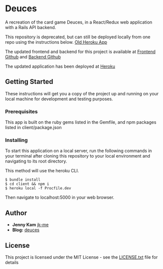 # Deuces

A recreation of the card game Deuces, in a React/Redux web application with a Rails API backend.

This repository is deprecated, but can still be deployed locally from one repo using the instructions below. [Old Heroku App](https://deuces-card-game-old.herokuapp.com/)

The updated frontend and backend for this project is available at [Frontend Github](https://github.com/jk-me/deuces-front) and [Backend Github](https://github.com/jk-me/deuces-back)

The updated application has been deployed at [Heroku](https://deuces-card-game.herokuapp.com/)

## Getting Started

These instructions will get you a copy of the project up and running on your local machine for development and testing purposes.

### Prerequisites

This app is built on the ruby gems listed in the Gemfile, and npm packages listed in client/package.json

### Installing

To start this application on a local server, run the following commands in your terminal after cloning this repository to your local environment and navigating to its root directory.

This method will use the heroku CLI.

```
$ bundle install
$ cd client && npm i
$ heroku local -f Procfile.dev
```

Then navigate to localhost:5000 in your web browser.

## Author

* **Jenny Kam**
 [jk-me](https://github.com/jk-me)
 * **Blog:** [deuces](https://jk-me.github.io/react_redux_final_project)

## License

This project is licensed under the MIT License - see the [LICENSE.txt](LICENSE.txt) file for details

